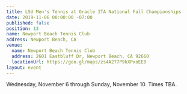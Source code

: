```yaml
---
title: LSU Men's Tennis at Oracle ITA National Fall Championships
date: 2019-11-06 00:00:00 -07:00
published: false
position: 13
name: Newport Beach Tennis Club
address: Newport Beach, CA
venue:
  name: Newport Beach Tennis Club
  address: 2601 Eastbluff Dr, Newport Beach, CA 92660
  locationUrl: https://goo.gl/maps/zs4A277P9kXPxoEE8
layout: event
---
```


Wednesday, November 6 through Sunday, November 10. Times TBA.